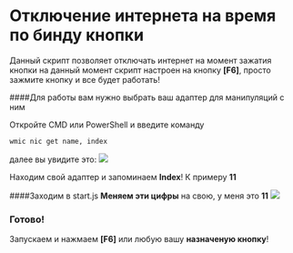 # Отключение интернета на время по бинду кнопки
Данный скрипт позволяет отключать интернет на момент зажатия кнопки
на данный момент скрипт настроен на кнопку **[F6]**, просто зажмите кнопку и все будет работать!



####Для работы вам нужно выбрать ваш адаптер для манипуляций с ним

Откройте CMD или PowerShell и введите команду

`wmic nic get name, index`

далее вы увидите это:
![](https://petri.com/wp-content/uploads/sites/3/2016/03/control-wifi-cmd-1-1280x910.jpg)


Находим свой адаптер и запоминаем **Index**!
К примеру **11**


####Заходим в start.js
**Меняем эти цифры** на свою, у меня это **11**
![](https://i.imgur.com/no6Hxan.png)


### Готово!

Запускаем и нажмаем **[F6]** или любую вашу **назначеную кнопку**!
